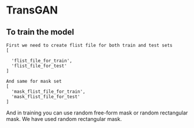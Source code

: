 # TransGAN

## To train the model

```
First we need to create flist file for both train and test sets
[

  'flist_file_for_train',
  'flist_file_for_test'
]
```

```
And same for mask set
[
  'mask_flist_file_for_train',
  'mask_flist_file_for_test' 
]
```

And in training you can use random free-form mask or random rectangular mask. We have used random rectangular mask.
